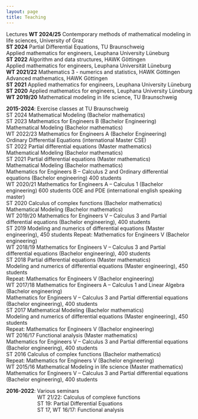 ```yaml
---
layout: page
title: Teaching
---
```


Lectures
**WT 2024/25** Contemporary methods of mathematical modeling in life sciences, University of Graz <br>
**ST 2024** Partial Differential Equations, TU Braunschweig <br> Applied mathematics for engineers, Leuphana University Lüneburg <br>**ST 2022** Algorithm and data structures, HAWK Göttingen <br>Applied mathematics for engineers, Leuphana Universität Lüneburg <br>**WT 2021/22** Mathematics 3 - numerics and statistics, HAWK Göttingen<br>Advanced mathematics, HAWK Göttingen<br>**ST 2021** Applied mathematics for engineers, Leuphana University Lüneburg <br>**ST 2020** Applied mathematics for engineers, Leuphana University Lüneburg <br>**WT 2019/20** Mathematical modeling in life science, TU Braunschweig <br>

**2015-2024**: Exercise classes at TU Braunschweig<br>
ST 2024 Mathematical Modeling (Bachelor mathematics)<br>ST 2023 Mathematics for Engineers B (Bachelor Engineering)<br>Mathematical Modeling (Bachelor mathematics)<br>WT 2022/23 Mathematics for Engineers A (Bachelor Engineering)<br>Ordinary Differential Equations (international Master CSE)<br>ST 2022 Partial differential equations (Master mathematics)<br>Mathematical Modeling (Bachelor mathematics)<br>ST 2021 Partial differential equations (Master mathematics)<br>Mathematical Modeling (Bachelor mathematics)<br>Mathematics for Engineers B – Calculus 2 and Ordinary differential equations (Bachelor engineering) 400 students<br>WT 2020/21 Mathematics for Engineers A – Calculus 1 (Bachelor engineering) 600 studentsODE and PDE (international english speaking master)<br>ST 2020 Calculus of complex functions (Bachelor mathematics)<br>Mathematical Modeling (Bachelor mathematics)<br>WT 2019/20 Mathematics for Engineers V – Calculus 3 and Partial differential equations (Bachelorengineering), 400 students<br>ST 2019 Modeling and numerics of differential equations (Master engineering), 450 studentsRepeat: Mathematics for Engineers V (Bachelor engineering)<br>WT 2018/19 Mathematics for Engineers V – Calculus 3 and Partial differential equations (Bachelorengineering), 400 students<br>ST 2018 Partial differential equations (Master mathematics)<br>Modeling and numerics of differential equations (Master engineering), 450 students<br>Repeat: Mathematics for Engineers V (Bachelor engineering)<br>WT 2017/18 Mathematics for Engineers A – Calculus 1 and Linear Algebra (Bachelor engineering)<br>Mathematics for Engineers V – Calculus 3 and Partial differential equations (Bachelorengineering), 400 students<br>ST 2017 Mathematical Modeling (Bachelor mathematics)<br>Modeling and numerics of differential equations (Master engineering), 450 students<br>Repeat: Mathematics for Engineers V (Bachelor engineering)<br>WT 2016/17 Functional analysis (Master mathematics)<br>Mathematics for Engineers V – Calculus 3 and Partial differential equations (Bachelorengineering), 400 students<br>ST 2016 Calculus of complex functions (Bachelor mathematics)<br>Repeat: Mathematics for Engineers V (Bachelor engineering)<br>WT 2015/16 Mathematical Modeling in life science (Master mathematics)<br>Mathematics for Engineers V – Calculus 3 and Partial differential equations (Bachelorengineering), 400 students<br>

**2016-2022**: Various seminars<br>
&emsp;&emsp;&emsp;&emsp;&emsp;&emsp;WT 21/22: Calculus of complexe functions<br>
&emsp;&emsp;&emsp;&emsp;&emsp;&emsp;ST 19:    Partial Differential Equations<br>
&emsp;&emsp;&emsp;&emsp;&emsp;&emsp;ST 17, WT 16/17: Functional analysis<br>

